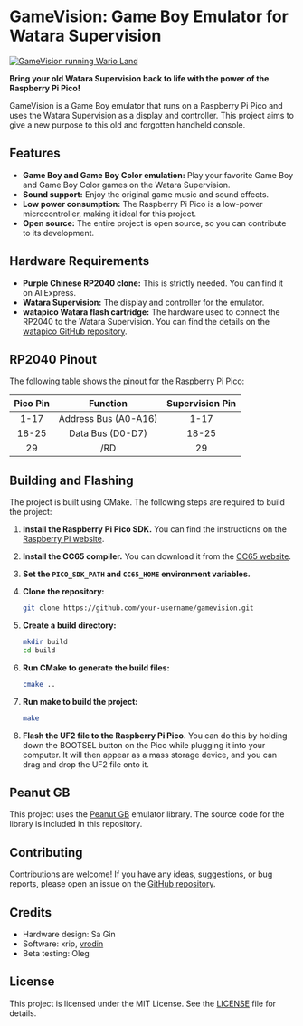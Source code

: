 # GameVision: Game Boy Emulator for Watara Supervision


[![GameVision running Wario Land](https://img.youtube.com/vi/Bpv42_TeBiA/0.jpg)](https://www.youtube.com/shorts/Bpv42_TeBiA)

**Bring your old Watara Supervision back to life with the power of the Raspberry Pi Pico!**

GameVision is a Game Boy emulator that runs on a Raspberry Pi Pico and uses the Watara Supervision as a display and controller. This project aims to give a new purpose to this old and forgotten handheld console.

## Features

*   **Game Boy and Game Boy Color emulation:** Play your favorite Game Boy and Game Boy Color games on the Watara Supervision.
*   **Sound support:** Enjoy the original game music and sound effects.
*   **Low power consumption:** The Raspberry Pi Pico is a low-power microcontroller, making it ideal for this project.
*   **Open source:** The entire project is open source, so you can contribute to its development.

## Hardware Requirements

*   **Purple Chinese RP2040 clone:** This is strictly needed. You can find it on AliExpress.
*   **Watara Supervision:** The display and controller for the emulator.
*   **watapico Watara flash cartridge:** The hardware used to connect the RP2040 to the Watara Supervision. You can find the details on the [watapico GitHub repository](https://github.com/xrip/watapico).

## RP2040 Pinout

The following table shows the pinout for the Raspberry Pi Pico:

| Pico Pin | Function         | Supervision Pin |
| :---: | :---: | :---: |
| 1-17     | Address Bus (A0-A16) | 1-17            |
| 18-25    | Data Bus (D0-D7) | 18-25           |
| 29       | /RD              | 29              |

## Building and Flashing

The project is built using CMake. The following steps are required to build the project:

1.  **Install the Raspberry Pi Pico SDK.** You can find the instructions on the [Raspberry Pi website](https://www.raspberrypi.com/documentation/pico/getting-started/).
2.  **Install the CC65 compiler.** You can download it from the [CC65 website](https://cc65.github.io/).
3.  **Set the `PICO_SDK_PATH` and `CC65_HOME` environment variables.**
4.  **Clone the repository:**

    ```bash
    git clone https://github.com/your-username/gamevision.git
    ```

5.  **Create a build directory:**

    ```bash
    mkdir build
    cd build
    ```

6.  **Run CMake to generate the build files:**

    ```bash
    cmake ..
    ```

7.  **Run make to build the project:**

    ```bash
    make
    ```

8.  **Flash the UF2 file to the Raspberry Pi Pico.** You can do this by holding down the BOOTSEL button on the Pico while plugging it into your computer. It will then appear as a mass storage device, and you can drag and drop the UF2 file onto it.

## Peanut GB

This project uses the [Peanut GB](https://github.com/deltabeard/Peanut-GB) emulator library. The source code for the library is included in this repository.

## Contributing

Contributions are welcome! If you have any ideas, suggestions, or bug reports, please open an issue on the [GitHub repository](https://github.com/your-username/gamevision/issues).

## Credits

+ Hardware design: Sa Gin
+ Software: xrip, [vrodin](https://github.com/vrodin)
+ Beta testing: Oleg

## License

This project is licensed under the MIT License. See the [LICENSE](LICENSE) file for details.
